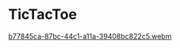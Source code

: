# TicTacToe

[b77845ca-87bc-44c1-a11a-39408bc822c5.webm](https://user-images.githubusercontent.com/94881380/177000533-7fb81bdd-d494-4917-887d-f2c47b0f4e6b.webm)
